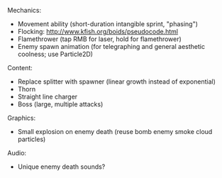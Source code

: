 Mechanics:
- Movement ability (short-duration intangible sprint, "phasing")
- Flocking: http://www.kfish.org/boids/pseudocode.html
- Flamethrower (tap RMB for laser, hold for flamethrower)
- Enemy spawn animation (for telegraphing and general aesthetic coolness; use Particle2D)

Content:
- Replace splitter with spawner (linear growth instead of exponential)
- Thorn
- Straight line charger
- Boss (large, multiple attacks)

Graphics:
- Small explosion on enemy death (reuse bomb enemy smoke cloud particles)

Audio:
- Unique enemy death sounds?
